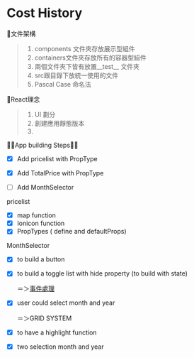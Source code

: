 # Cost History



🐸文件架構

> 1. components 文件夾存放展示型組件
> 2. containers文件夾存放所有的容器型組件
> 3. 兩個文件夾下皆有放置__test__ 文件夾
> 4. src跟目錄下放統一使用的文件
> 5. Pascal Case 命名法

🙉React理念

> 1. UI 劃分
> 2. 創建應用靜態版本
> 3. 

🍑🍑App building Steps🍑🍑

- [x] Add pricelist with PropType
- [x] Add TotalPrice with PropType
- [ ] Add MonthSelector





pricelist 

- [x] map  function
- [x] Ionicon function
- [x] PropTypes ( define and defaultProps)

MonthSelector

- [x] to build a button

- [x] to build a toggle list with hide property (to build with state)

  ＝＞[事件處理](https://zh-hant.reactjs.org/docs/handling-events.html)　

- [x] user could select month and year

  ＝＞GRID SYSTEM

- [x] to have a highlight function

- [x] two selection month and year